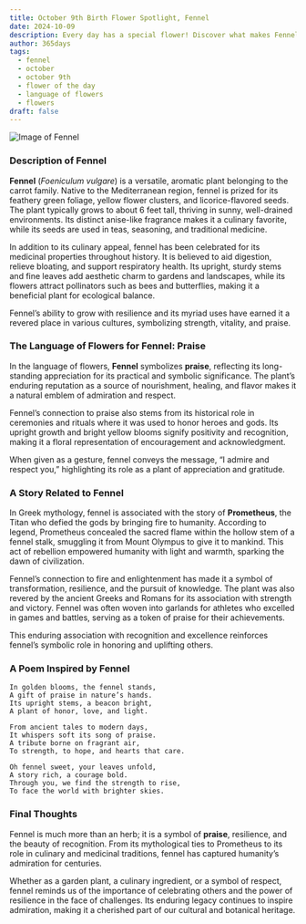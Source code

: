 ```yaml
---
title: October 9th Birth Flower Spotlight, Fennel
date: 2024-10-09
description: Every day has a special flower! Discover what makes Fennel unique as today’s birth flower and its symbolic meaning.
author: 365days
tags:
  - fennel
  - october
  - october 9th
  - flower of the day
  - language of flowers
  - flowers
draft: false
---
```


![Image of Fennel](https://cdn.pixabay.com/photo/2018/07/26/18/15/fennel-3564229_1280.jpg#center)


### Description of Fennel

**Fennel** (_Foeniculum vulgare_) is a versatile, aromatic plant belonging to the carrot family. Native to the Mediterranean region, fennel is prized for its feathery green foliage, yellow flower clusters, and licorice-flavored seeds. The plant typically grows to about 6 feet tall, thriving in sunny, well-drained environments. Its distinct anise-like fragrance makes it a culinary favorite, while its seeds are used in teas, seasoning, and traditional medicine.

In addition to its culinary appeal, fennel has been celebrated for its medicinal properties throughout history. It is believed to aid digestion, relieve bloating, and support respiratory health. Its upright, sturdy stems and fine leaves add aesthetic charm to gardens and landscapes, while its flowers attract pollinators such as bees and butterflies, making it a beneficial plant for ecological balance.

Fennel’s ability to grow with resilience and its myriad uses have earned it a revered place in various cultures, symbolizing strength, vitality, and praise.

### The Language of Flowers for Fennel: Praise

In the language of flowers, **Fennel** symbolizes **praise**, reflecting its long-standing appreciation for its practical and symbolic significance. The plant’s enduring reputation as a source of nourishment, healing, and flavor makes it a natural emblem of admiration and respect.

Fennel’s connection to praise also stems from its historical role in ceremonies and rituals where it was used to honor heroes and gods. Its upright growth and bright yellow blooms signify positivity and recognition, making it a floral representation of encouragement and acknowledgment.

When given as a gesture, fennel conveys the message, “I admire and respect you,” highlighting its role as a plant of appreciation and gratitude.

### A Story Related to Fennel

In Greek mythology, fennel is associated with the story of **Prometheus**, the Titan who defied the gods by bringing fire to humanity. According to legend, Prometheus concealed the sacred flame within the hollow stem of a fennel stalk, smuggling it from Mount Olympus to give it to mankind. This act of rebellion empowered humanity with light and warmth, sparking the dawn of civilization.

Fennel’s connection to fire and enlightenment has made it a symbol of transformation, resilience, and the pursuit of knowledge. The plant was also revered by the ancient Greeks and Romans for its association with strength and victory. Fennel was often woven into garlands for athletes who excelled in games and battles, serving as a token of praise for their achievements.

This enduring association with recognition and excellence reinforces fennel’s symbolic role in honoring and uplifting others.

### A Poem Inspired by Fennel

```
In golden blooms, the fennel stands,  
A gift of praise in nature’s hands.  
Its upright stems, a beacon bright,  
A plant of honor, love, and light.  

From ancient tales to modern days,  
It whispers soft its song of praise.  
A tribute borne on fragrant air,  
To strength, to hope, and hearts that care.  

Oh fennel sweet, your leaves unfold,  
A story rich, a courage bold.  
Through you, we find the strength to rise,  
To face the world with brighter skies.  
```

### Final Thoughts

Fennel is much more than an herb; it is a symbol of **praise**, resilience, and the beauty of recognition. From its mythological ties to Prometheus to its role in culinary and medicinal traditions, fennel has captured humanity’s admiration for centuries.

Whether as a garden plant, a culinary ingredient, or a symbol of respect, fennel reminds us of the importance of celebrating others and the power of resilience in the face of challenges. Its enduring legacy continues to inspire admiration, making it a cherished part of our cultural and botanical heritage.

